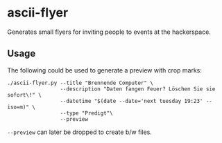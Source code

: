 # ascii-flyer

Generates small flyers for inviting people to events at the hackerspace.

## Usage

The following could be used to generate a preview with crop marks:

```
./ascii-flyer.py --title "Brennende Computer" \
                 --description "Daten fangen Feuer? Löschen Sie sie sofort\!" \
                 --datetime "$(date --date='next tuesday 19:23' --iso=m)" \
                 --type "Predigt"\
                 --preview
```

`--preview` can later be dropped to create b/w files.
